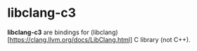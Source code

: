 
# libclang-c3

**libclang-c3** are bindings for (libclang)[https://clang.llvm.org/docs/LibClang.html] C library (not C++).


